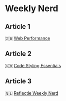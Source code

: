 # Weekly Nerd 

## Article 1
🇬🇧 [Web Performance](https://medium.com/@jeanydevriez/web-performance-a4593ba7bf)

## Article 2
🇬🇧 [Code Styling Essentials](https://medium.com/@jeanydevriez/code-styling-essentials-12fdc9e17fae)

## Article 3
🇳🇱 [Reflectie Weekly Nerd]([https://medium.com/@jeanydevriez/reflectie-2155f25fee24](https://medium.com/@jeanydevriez/reflectie-weekly-nerd-1f19abf0457e))

